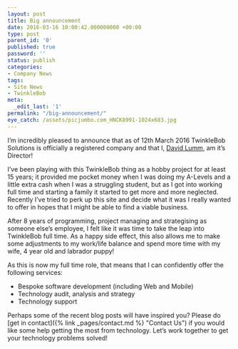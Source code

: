 ```yaml
---
layout: post
title: Big announcement
date: 2016-03-16 10:00:42.000000000 +00:00
type: post
parent_id: '0'
published: true
password: ''
status: publish
categories:
- Company News
tags:
- Site News
- TwinkleBob
meta:
  _edit_last: '1'
permalink: "/big-announcement/"
eye_catch: /assets/picjumbo.com_HNCK8991-1024x683.jpg
---
```

I’m incredibly pleased to announce that as of 12th March 2016 TwinkleBob Solutions is officially a registered company and that I, [David Lumm](http://twinklebob.co.uk/about/about-david), am it’s Director!

<!--more-->

I’ve been playing with this TwinkleBob thing as a hobby project for at least 15 years; it provided me pocket money when I was doing my A-Levels and a little extra cash when I was a struggling student, but as I got into working full time and starting a family it started to get more and more neglected. Recently I’ve tried to perk up this site and decide what it was I really wanted to offer in hopes that I might be able to find a viable business.

After 8 years of programming, project managing and strategising as someone else’s employee, I felt like it was time to take the leap into TwinkleBob full time. As a happy side effect, this also allows me to make some adjustments to my work/life balance and spend more time with my wife, 4 year old and labrador puppy!

As this is now my full time role, that means that I can confidently offer the following services:

* Bespoke software development (including Web and Mobile)
* Technology audit, analysis and strategy
* Technology support

Perhaps some of the recent blog posts will have inspired you? Please do [get in contact]({% link _pages/contact.md %} "Contact Us") if you would like some help getting the most from technology. Let’s work together to get your technology problems solved!
